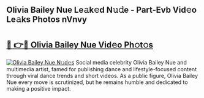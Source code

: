 ## Olivia Bailey Nue Le𝚊k𝚎d N𝚞𝚍e - Part-Evb Vid𝚎o Le𝚊ks Photos nVnvy

# <h2><a href="http://fb9ob2.evod.top/?m=Olivia+Bailey+Nue">🔗 👉🔴 Olivia Bailey Nue Vid𝚎o Ph𝚘t𝚘s</a></h2>

[![Olivia Bailey Nue N𝚞d𝚎s](https://i.imgur.com/8V9OHl7.gif)](http://fb9ob2.evod.top/?m=Olivia+Bailey+Nue)
Social media celebrity Olivia Bailey Nue and multimedia artist, famed for publishing dance and lifestyle-focused content through viral dance trends and short videos. As a public figure, Olivia Bailey Nue every move is scrutinized, but he remains humble and dedicated to making a positive impact. 
